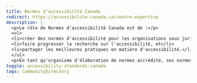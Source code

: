 ```yaml
---
title: Normes d’accessibilité Canada
redirect: https://accessibilite.canada.ca/centre-expertise
description: |-
  <p>Le rôle de Normes d'accessibilité Canada est de :</p>
  <ul>
  <li>créer des normes d'accessibilité pour les organisations sous juridiction fédérale,</li>
  <li>faire progresser la recherche sur l'accessibilité, et</li>
  <li>partager les meilleures pratiques en matière d'accessibilité.</li>
  </ul>
  <p>En tant qu'organisme d'élaboration de normes accrédité, ses normes sont reconnues comme normes nationales du Canada. Son travail ouvre des portes pour que le Canada soit un leader mondial en matière d'accessibilité.</p>
toggle: accessibility-standards-canada
tags: communityDirectory
---
```

